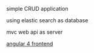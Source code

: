 simple CRUD application 

using elastic search as database 

mvc web api as server 

[angular 4 frontend](https://github.com/liorkatiy/ElasticSearchAngular5)
